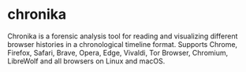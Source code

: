 # chronika
Chronika is a forensic analysis tool for reading and visualizing different browser histories in a chronological timeline format. Supports Chrome, Firefox, Safari, Brave, Opera, Edge, Vivaldi, Tor Browser, Chromium, LibreWolf and all browsers on Linux and macOS.

